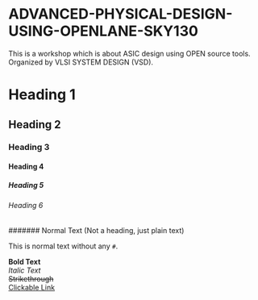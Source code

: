 # ADVANCED-PHYSICAL-DESIGN-USING-OPENLANE-SKY130
This is a workshop which is about ASIC design using OPEN source tools. Organized by VLSI SYSTEM DESIGN (VSD).  
# Heading 1
## Heading 2
### Heading 3
#### Heading 4
##### Heading 5
###### Heading 6
####### Normal Text (Not a heading, just plain text)

This is normal text without any `#`.

**Bold Text**  
*Italic Text*  
~~Strikethrough~~  
[Clickable Link](https://example.com)



